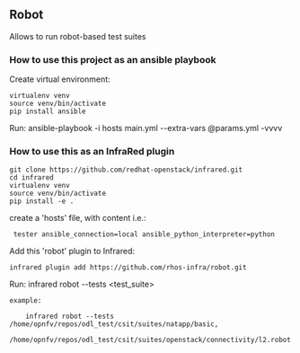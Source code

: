 ## Robot

Allows to run robot-based test suites

### How to use this project as an ansible playbook

Create virtual environment:

    virtualenv venv
    source venv/bin/activate
    pip install ansible

Run:
    ansible-playbook -i hosts main.yml --extra-vars @params.yml -vvvv

### How to use this as an InfraRed plugin

    git clone https://github.com/redhat-openstack/infrared.git
    cd infrared
    virtualenv venv
    source venv/bin/activate
    pip install -e .
    
create a 'hosts' file, with content i.e.:

     tester ansible_connection=local ansible_python_interpreter=python

Add this 'robot' plugin to Infrared:

    infrared plugin add https://github.com/rhos-infra/robot.git

Run:
    infrared robot --tests <test_suite>
    
    example:
    
        infrared robot --tests /home/opnfv/repos/odl_test/csit/suites/natapp/basic,
        /home/opnfv/repos/odl_test/csit/suites/openstack/connectivity/l2.robot
